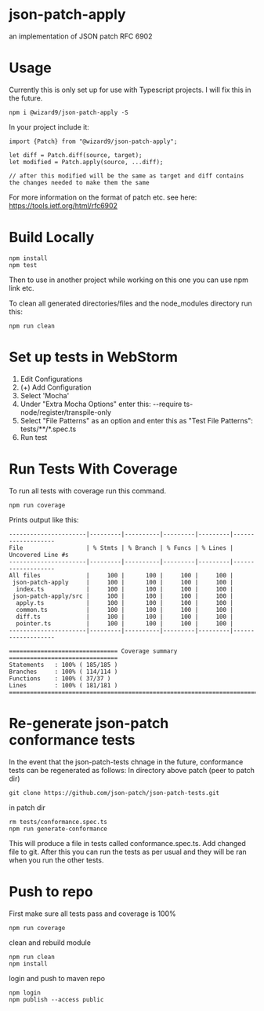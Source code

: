# json-patch-apply
an implementation of JSON patch RFC 6902

# Usage
Currently this is only set up for use with Typescript projects.  I will fix this in the future.
```
npm i @wizard9/json-patch-apply -S
```
In your project include it:
```
import {Patch} from "@wizard9/json-patch-apply";

let diff = Patch.diff(source, target);
let modified = Patch.apply(source, ...diff);

// after this modified will be the same as target and diff contains the changes needed to make them the same
```
For more information on the format of patch etc. see here: https://tools.ietf.org/html/rfc6902

# Build Locally
```
npm install
npm test
```
Then to use in another project while working on this one you can use npm link etc.

To clean all generated directories/files and the node_modules directory run this:
```
npm run clean
```

# Set up tests in WebStorm
1. Edit Configurations
2. (+) Add Configuration
3. Select 'Mocha'
4. Under "Extra Mocha Options" enter this: --require ts-node/register/transpile-only
5. Select "File Patterns" as an option and enter this as "Test File Patterns": tests/**/*.spec.ts
6. Run test

# Run Tests With Coverage
To run all tests with coverage run this command.
```
npm run coverage
```
Prints output like this:
```
----------------------|---------|----------|---------|---------|-------------------
File                  | % Stmts | % Branch | % Funcs | % Lines | Uncovered Line #s 
----------------------|---------|----------|---------|---------|-------------------
All files             |     100 |      100 |     100 |     100 |                   
 json-patch-apply     |     100 |      100 |     100 |     100 |                   
  index.ts            |     100 |      100 |     100 |     100 |                   
 json-patch-apply/src |     100 |      100 |     100 |     100 |                   
  apply.ts            |     100 |      100 |     100 |     100 |                   
  common.ts           |     100 |      100 |     100 |     100 |                   
  diff.ts             |     100 |      100 |     100 |     100 |                   
  pointer.ts          |     100 |      100 |     100 |     100 |                   
----------------------|---------|----------|---------|---------|-------------------

=============================== Coverage summary ===============================
Statements   : 100% ( 185/185 )
Branches     : 100% ( 114/114 )
Functions    : 100% ( 37/37 )
Lines        : 100% ( 181/181 )
================================================================================
```
# Re-generate json-patch conformance tests
In the event that the json-patch-tests chnage in the future, conformance tests can be regenerated as follows:
In directory above patch (peer to patch dir)
```
git clone https://github.com/json-patch/json-patch-tests.git
```
in patch dir
```
rm tests/conformance.spec.ts
npm run generate-conformance
```
This will produce a file in tests called conformance.spec.ts.  Add changed file to git. After this you can run the 
tests as per usual and they will be ran when you run the other tests.

# Push to repo
First make sure all tests pass and coverage is 100%
```
npm run coverage
```
clean and rebuild module
```
npm run clean
npm install
```
login and push to maven repo
```
npm login
npm publish --access public 
```
